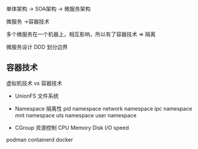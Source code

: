 单体架构 -> SOA架构 -> 微服务架构

微服务 ->容器技术

多个微服务在一个机器上，相互影响，所以有了容器技术 => 隔离

微服务设计 DDD 划分边界



## 容器技术
虚拟机技术 vs 容器技术

- UnionFS 文件系统
- Namespace  隔离性
    pid namespace
    network namespace
    ipc namespace
    mnt namespace
    uts namespace
    user namespace

- CGroup 资源控制
    CPU
    Memory
    Disk I/O speed


podman
containerd
docker

